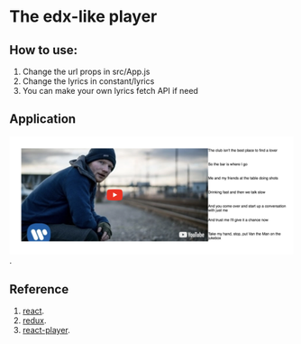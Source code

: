 # The edx-like player

## How to use:
1. Change the url props in src/App.js
2. Change the lyrics in constant/lyrics
3. You can make your own lyrics fetch API if need

## Application

![alt text](./edx-player.png).

## Reference
1. [react](https://reactjs.org).
2. [redux](https://redux.js.org).
3. [react-player](https://github.com/CookPete/react-player).
